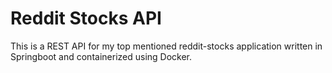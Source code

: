 # Reddit Stocks API
This is a REST API for my top mentioned reddit-stocks application written in Springboot and containerized using Docker.